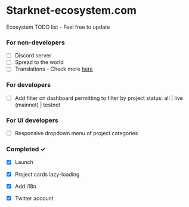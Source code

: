 # Starknet-ecosystem.com
Ecosystem TODO list - Feel free to update

### For non-developers
- [ ] Discord server
- [ ] Spread to the world
- [ ] Translations - Check more [here](https://github.com/419Labs/starknet-ecosystem.com/tree/main/src/assets/locales)

### For developers
- [ ] Add filter on dashboard permitting to filter by project status: all | live (mainnet) | testnet

### For UI developers
- [ ] Responsive dropdown menu of project categories

### Completed ✓
- [x] Launch 
- [x] Project cards lazy-loading
- [x] Add i18n
- [x] Twitter account

